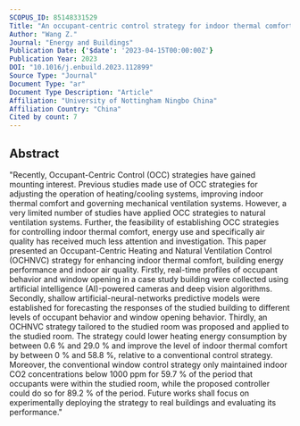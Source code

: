 ```yaml
---
SCOPUS_ID: 85148331529
Title: "An occupant-centric control strategy for indoor thermal comfort, air quality and energy management"
Author: "Wang Z."
Journal: "Energy and Buildings"
Publication Date: {'$date': '2023-04-15T00:00:00Z'}
Publication Year: 2023
DOI: "10.1016/j.enbuild.2023.112899"
Source Type: "Journal"
Document Type: "ar"
Document Type Description: "Article"
Affiliation: "University of Nottingham Ningbo China"
Affiliation Country: "China"
Cited by count: 7
---
```


## Abstract
"Recently, Occupant-Centric Control (OCC) strategies have gained mounting interest. Previous studies made use of OCC strategies for adjusting the operation of heating/cooling systems, improving indoor thermal comfort and governing mechanical ventilation systems. However, a very limited number of studies have applied OCC strategies to natural ventilation systems. Further, the feasibility of establishing OCC strategies for controlling indoor thermal comfort, energy use and specifically air quality has received much less attention and investigation. This paper presented an Occupant-Centric Heating and Natural Ventilation Control (OCHNVC) strategy for enhancing indoor thermal comfort, building energy performance and indoor air quality. Firstly, real-time profiles of occupant behavior and window opening in a case study building were collected using artificial intelligence (AI)-powered cameras and deep vision algorithms. Secondly, shallow artificial-neural-networks predictive models were established for forecasting the responses of the studied building to different levels of occupant behavior and window opening behavior. Thirdly, an OCHNVC strategy tailored to the studied room was proposed and applied to the studied room. The strategy could lower heating energy consumption by between 0.6 % and 29.0 % and improve the level of indoor thermal comfort by between 0 % and 58.8 %, relative to a conventional control strategy. Moreover, the conventional window control strategy only maintained indoor CO2 concentrations below 1000 ppm for 59.7 % of the period that occupants were within the studied room, while the proposed controller could do so for 89.2 % of the period. Future works shall focus on experimentally deploying the strategy to real buildings and evaluating its performance."
